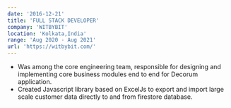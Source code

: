 ```yaml
---
date: '2016-12-21'
title: 'FULL STACK DEVELOPER'
company: 'WITBYBIT'
location: 'Kolkata,India'
range: 'Aug 2020 - Aug 2021'
url: 'https://witbybit.com/'
---
```


- Was among the core engineering team, responsible for designing and implementing core business modules end to end for Decorum application.
- Created Javascript library based on ExcelJs to export and import large scale customer data directly to and from firestore database.
